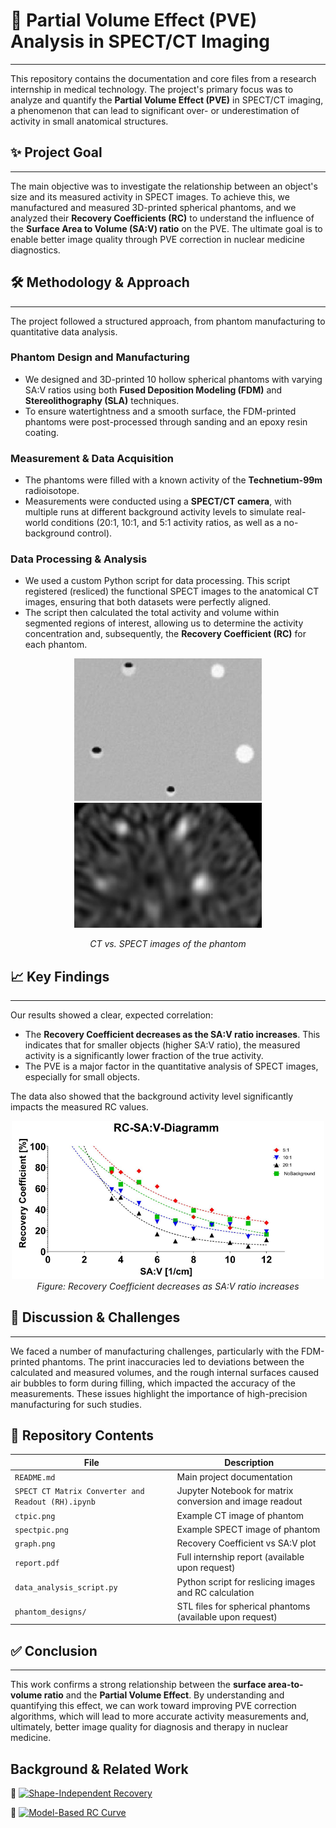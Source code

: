 # 🔬 Partial Volume Effect (PVE) Analysis in SPECT/CT Imaging

---

This repository contains the documentation and core files from a research internship in medical technology. The project's primary focus was to analyze and quantify the **Partial Volume Effect (PVE)** in SPECT/CT imaging, a phenomenon that can lead to significant over- or underestimation of activity in small anatomical structures.

## ✨ Project Goal

---

The main objective was to investigate the relationship between an object's size and its measured activity in SPECT images. To achieve this, we manufactured and measured 3D-printed spherical phantoms, and we analyzed their **Recovery Coefficients (RC)** to understand the influence of the **Surface Area to Volume (SA:V) ratio** on the PVE. The ultimate goal is to enable better image quality through PVE correction in nuclear medicine diagnostics.

## 🛠️ Methodology & Approach

---

The project followed a structured approach, from phantom manufacturing to quantitative data analysis.

### Phantom Design and Manufacturing
* We designed and 3D-printed 10 hollow spherical phantoms with varying SA:V ratios using both **Fused Deposition Modeling (FDM)** and **Stereolithography (SLA)** techniques.
* To ensure watertightness and a smooth surface, the FDM-printed phantoms were post-processed through sanding and an epoxy resin coating.

### Measurement & Data Acquisition
* The phantoms were filled with a known activity of the **Technetium-99m** radioisotope.
* Measurements were conducted using a **SPECT/CT camera**, with multiple runs at different background activity levels to simulate real-world conditions (20:1, 10:1, and 5:1 activity ratios, as well as a no-background control).

### Data Processing & Analysis
* We used a custom Python script for data processing. This script registered (resliced) the functional SPECT images to the anatomical CT images, ensuring that both datasets were perfectly aligned.
* The script then calculated the total activity and volume within segmented regions of interest, allowing us to determine the activity concentration and, subsequently, the **Recovery Coefficient (RC)** for each phantom.

<p align="center">
  <img src="ctpic.png" alt="CT Image" width="300"/>
  <img src="spectpic.png" alt="SPECT Image" width="300"/>
</p>
<p align="center">
  <em>CT vs. SPECT images of the phantom</em>
</p>

## 📈 Key Findings

---

Our results showed a clear, expected correlation:
* The **Recovery Coefficient decreases as the SA:V ratio increases**. This indicates that for smaller objects (higher SA:V ratio), the measured activity is a significantly lower fraction of the true activity.
* The PVE is a major factor in the quantitative analysis of SPECT images, especially for small objects.

The data also showed that the background activity level significantly impacts the measured RC values.

<p align="center">
  <img src="graph.png" alt="Recovery Coefficient vs SA:V" width="500"/>
  <br>
  <em>Figure: Recovery Coefficient decreases as SA:V ratio increases</em>
</p>

## 💬 Discussion & Challenges

---

We faced a number of manufacturing challenges, particularly with the FDM-printed phantoms. The print inaccuracies led to deviations between the calculated and measured volumes, and the rough internal surfaces caused air bubbles to form during filling, which impacted the accuracy of the measurements. These issues highlight the importance of high-precision manufacturing for such studies.

## 📁 Repository Contents

| File | Description |
|------|-------------|
| `README.md` | Main project documentation |
| `SPECT CT Matrix Converter and Readout (RH).ipynb` | Jupyter Notebook for matrix conversion and image readout |
| `ctpic.png` | Example CT image of phantom |
| `spectpic.png` | Example SPECT image of phantom |
| `graph.png` | Recovery Coefficient vs SA:V plot |
| `report.pdf` | Full internship report (available upon request) |
| `data_analysis_script.py` | Python script for reslicing images and RC calculation |
| `phantom_designs/` | STL files for spherical phantoms (available upon request) |


## ✅ Conclusion

---

This work confirms a strong relationship between the **surface area-to-volume ratio** and the **Partial Volume Effect**. By understanding and quantifying this effect, we can work toward improving PVE correction algorithms, which will lead to more accurate activity measurements and, ultimately, better image quality for diagnosis and therapy in nuclear medicine.

## Background & Related Work

📄 [![Shape-Independent Recovery](https://img.shields.io/badge/Shape--Independent%20Recovery-blue?style=for-the-badge)](https://pubmed.ncbi.nlm.nih.gov/37236207/)

📄 [![Model-Based RC Curve](https://img.shields.io/badge/Model--Based%20RC%20Curve-green?style=for-the-badge)](https://www.physicamedica.com/article/S1120-1797(23)01202-4/fulltext)


